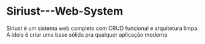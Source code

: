 # Siriust---Web-System
Siriust é um sistema web completo com CRUD funcional e arquitetura limpa. A ideia é criar uma base sólida pra qualquer aplicação moderna
